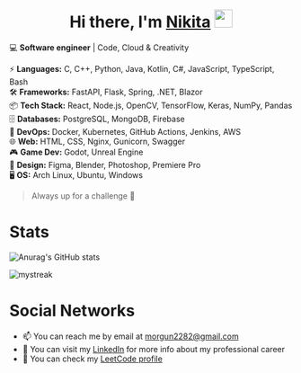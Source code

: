 <h1 align="center">Hi there, I'm <a href="https://www.linkedin.com/in/nikita-morgun/" target="_blank">Nikita</a> <img src="https://github.com/blackcater/blackcater/raw/main/images/Hi.gif" height="32"/></h1>

💻 **Software engineer** | Code, Cloud & Creativity  

⚡ **Languages:** C, C++, Python, Java, Kotlin, C#, JavaScript, TypeScript, Bash  
🛠 **Frameworks:** FastAPI, Flask, Spring, .NET, Blazor  
📦 **Tech Stack:** React, Node.js, OpenCV, TensorFlow, Keras, NumPy, Pandas  
🗄 **Databases:** PostgreSQL, MongoDB, Firebase  
🚀 **DevOps:** Docker, Kubernetes, GitHub Actions, Jenkins, AWS  
🌐 **Web:** HTML, CSS, Nginx, Gunicorn, Swagger  
🎮 **Game Dev:** Godot, Unreal Engine  
🎨 **Design:** Figma, Blender, Photoshop, Premiere Pro  
🖥 **OS:** Arch Linux, Ubuntu, Windows  

> Always up for a challenge 🚀

# Stats
![Anurag's GitHub stats](https://github-readme-stats.vercel.app/api?username=troubleShooter239&theme=catppuccin_mocha&show_icons=true)

<img src="https://github-readme-streak-stats.herokuapp.com/?user=madushadhanushka&theme=tokyonight" alt="mystreak"/>

# Social Networks
- 📫 You can reach me by email at [morgun2282@gmail.com](mailto:morgun2282@gmail.com)
- 💼 You can visit my [LinkedIn](https://www.linkedin.com/in/nikta-morgun123/) for more info about my professional career
- 🧠 You can check my [LeetCode profile](https://leetcode.com/u/troubleShooter239/)
